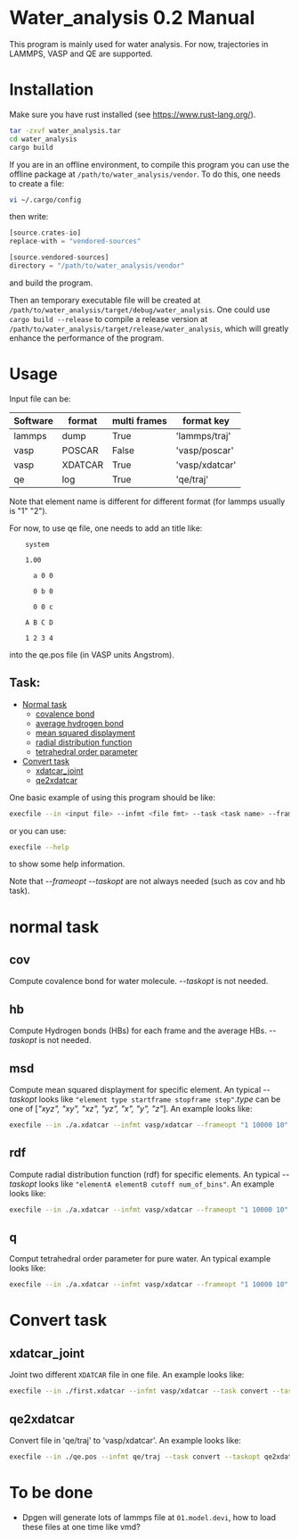 <span style="font-size:larger;">Water_analysis 0.2 Manual</span>
========
This program is mainly used for water analysis. For now, trajectories in LAMMPS, VASP and QE are supported.

# Installation
Make sure you have rust installed (see https://www.rust-lang.org/).

```bash
tar -zxvf water_analysis.tar
cd water_analysis
cargo build
```
If you are in an offline environment, to compile this program you can use the offline package at `/path/to/water_analysis/vendor`. To do this, one needs to create a file:
```bash
vi ~/.cargo/config
```
then write:
```rust
[source.crates-io]
replace-with = "vendored-sources"

[source.vendored-sources]
directory = "/path/to/water_analysis/vendor"
```
and build the program.

Then an temporary executable file will be created at  `/path/to/water_analysis/target/debug/water_analysis`. One could use `cargo build --release` to compile a release version at `/path/to/water_analysis/target/release/water_analysis`, which will greatly enhance the performance of the program.

# Usage
Input file can be:

| Software | format  | multi frames | format key     |
| ---      | ---     | ---          | ---            |
| lammps   | dump    |    True      | 'lammps/traj'  |
| vasp     | POSCAR  |    False     | 'vasp/poscar'  |
| vasp     | XDATCAR |    True      | 'vasp/xdatcar' |
| qe       | log     |    True      | 'qe/traj'      |

Note that element name is different for different format (for lammps usually is "1" "2").

For now, to use qe file, one needs to add an title like:
```
    system

    1.00

      a 0 0

      0 b 0

      0 0 c

    A B C D

    1 2 3 4
```
into the qe.pos file (in VASP units Angstrom).


## Task:
- [Normal task](#normal-task)
  - [covalence bond](#cov)
  - [average hydrogen bond](#hb)
  - [mean squared displayment](#msd)
  - [radial distribution function](#rdf)
  - [tetrahedral order parameter](#q)
- [Convert task](#convert-task)
  - [xdatcar_joint](#xdatcar-joint)
  - [qe2xdatcar](#qe2xdatcar)

One basic example of using this program should be like:
```bash
execfile --in <input file> --infmt <file fmt> --task <task name> --frameopt <FrameStart FrameStop FrameStep> --taskopt <taskopt1 taskopt2 ...> --out <output file>
```
or you can use:
```bash
execfile --help
```

to show some help information.

Note that *--frameopt* *--taskopt* are not always needed (such as cov and hb task).


# normal task

## cov
Compute covalence bond for water molecule. *--taskopt* is not needed.


## hb
Compute Hydrogen bonds (HBs) for each frame and the average HBs. *--taskopt* is not needed.

## msd
Compute mean squared displayment for specific element. An typical *--taskopt* looks like `"element type startframe stopframe step"`.*type* can be one of [*"xyz", "xy", "xz", "yz", "x", "y", "z"*]. An example looks like:
```bash
execfile --in ./a.xdatcar --infmt vasp/xdatcar --frameopt "1 10000 10" --task msd --taskopt "O xyz 1 5000 200" --out ./rdf.dat
```

## rdf
Compute radial distribution function (rdf) for specific elements. An typical *--taskopt* looks like `"elementA elementB cutoff num_of_bins"`. An example looks like:
```bash
execfile --in ./a.xdatcar --infmt vasp/xdatcar --frameopt "1 10000 10" --task rdf --taskopt "O O 6 240" --out ./rdf.dat
```
## q
Comput tetrahedral order parameter for pure water. An typical example looks like:
```bash
execfile --in ./a.xdatcar --infmt vasp/xdatcar --frameopt "1 10000 10" --task q --out ./rdf.dat
```


# Convert task


## xdatcar_joint
Joint two different `XDATCAR` file in one file. An example looks like:
```bash
execfile --in ./first.xdatcar --infmt vasp/xdatcar --task convert --taskopt ./second.xdatcar --out ./XDATCAR
```

## qe2xdatcar
Convert file in 'qe/traj' to 'vasp/xdatcar'. An example looks like:
```bash
execfile --in ./qe.pos --infmt qe/traj --task convert --taskopt qe2xdatcar --out ./some.xdatcar
```


# To be done

 * Dpgen will generate lots of lammps file at `01.model.devi`, how to load these files at one time like vmd?
